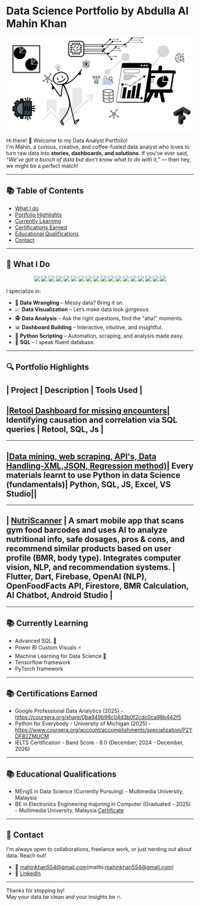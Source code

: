 # Data Science Portfolio by Abdulla Al Mahin Khan
![Banner](https://github.com/Mahinkhan007/Data_Science_Portfolio/blob/main/Untitled%20design.png)

Hi there! 👋 Welcome to my Data Analyst Portfolio!  
I'm Mahin, a curious, creative, and coffee-fueled data analyst who loves to turn raw data into **stories, dashboards, and solutions**. If you've ever said, _“We’ve got a bunch of data but don’t know what to do with it,”_ — then hey, we might be a perfect match! 

---
## 📚 Table of Contents

- [What I do](#what-i-do)
- [Portfolio Highlights](#portfolio-highlights)
- [Currently Learning](#currently-learning)
- [Certifications Earned](#Certifications-Earned)
- [Educational Qualifications](#educational-qualifications)
- [Contact](#contact)


---

## 🧠 What I Do

<p align="center">
  <img src="https://img.shields.io/badge/Python-3776AB?style=for-the-badge&logo=python&logoColor=white"/>
  <img src="https://img.shields.io/badge/R-276DC3?style=for-the-badge&logo=r&logoColor=white"/>
  <img src="https://img.shields.io/badge/MySQL-00758F?style=for-the-badge&logo=mysql&logoColor=white"/>
  <img src="https://img.shields.io/badge/PostgreSQL-4169E1?style=for-the-badge&logo=postgresql&logoColor=white"/>
  <img src="https://img.shields.io/badge/Power BI-F2C811?style=for-the-badge&logo=powerbi&logoColor=black"/>
  <img src="https://img.shields.io/badge/Excel-217346?style=for-the-badge&logo=microsoft-excel&logoColor=white"/>
  <img src="https://img.shields.io/badge/Tableau-E97627?style=for-the-badge&logo=tableau&logoColor=white"/>
  <img src="https://img.shields.io/badge/Streamlit-FF4B4B?style=for-the-badge&logo=streamlit&logoColor=white"/>
  <img src="https://img.shields.io/badge/Pandas-150458?style=for-the-badge&logo=pandas&logoColor=white"/>
  <img src="https://img.shields.io/badge/Numpy-013243?style=for-the-badge&logo=numpy&logoColor=white"/>
  <img src="https://img.shields.io/badge/Matplotlib-008080?style=for-the-badge&logo=plotly&logoColor=white"/>
  <img src="https://img.shields.io/badge/Plotly-3F4F75?style=for-the-badge&logo=plotly&logoColor=white"/>
  <img src="https://img.shields.io/badge/Scikit Learn-F7931E?style=for-the-badge&logo=scikit-learn&logoColor=white"/>
  <img src="https://img.shields.io/badge/Seaborn-2E5588?style=for-the-badge"/>
  <img src="https://img.shields.io/badge/Jupyter-F37626?style=for-the-badge&logo=jupyter&logoColor=white"/>
  <img src="https://img.shields.io/badge/VS Code-007ACC?style=for-the-badge&logo=visual-studio-code&logoColor=white"/>
  <img src="https://img.shields.io/badge/Markdown-000000?style=for-the-badge&logo=markdown&logoColor=white"/>
  <img src="https://img.shields.io/badge/GitHub-181717?style=for-the-badge&logo=github&logoColor=white"/>
</p>


I specialize in:

- 🧹 **Data Wrangling** – Messy data? Bring it on.
- 📈 **Data Visualization** – Let’s make data look _gorgeous_.
- 🕵️ **Data Analysis** – Ask the right questions, find the "aha!" moments.
- 📊 **Dashboard Building** – Interactive, intuitive, and insightful.
- 🐍 **Python Scripting** – Automation, scraping, and analysis made easy.
- 💾 **SQL** – I speak fluent database.


---

## 🔍 Portfolio Highlights

| Project | Description | Tools Used |
----
|**[Retool Dashboard for missing encounters](https://github.com/Mahinkhan007/Data_Science_Portfolio/tree/main/Retool%20Dashboard%20for%20missing%20encounters)**| Identifying causation and correlation via SQL queries | **Retool**, **SQL**, **Js** |
----
----
|**[Data mining, web scraping, API's, Data Handling-XML,JSON, Regression method)](https://github.com/Mahinkhan007/Python-University-of-Michigan)**| Every materials learnt to use Python in data Science (fundamentals)| **Python**, **SQL**, **JS**, **Excel**, **VS Studio**||
----
----
| **[NutriScanner](https://github.com/Mahinkhan007/NutriScanner)** | A smart mobile app that scans gym food barcodes and uses AI to analyze nutritional info, safe dosages, pros & cons, and recommend similar products based on user profile (BMR, body type). Integrates computer vision, NLP, and recommendation systems. | **Flutter**, **Dart**, **Firebase**, **OpenAI (NLP)**, **OpenFoodFacts API**, **Firestore**, **BMR Calculation**, **AI Chatbot**, **Android Studio** |
----

---

## 📚 Currently Learning

- Advanced SQL 🧩  
- Power BI Custom Visuals ⚡  
- Machine Learning for Data Science 🤖
- Tensorflow framework
- PyTorch framework

---

## 📚 Certifications Earned

- Google Professional Data Analytics (2025) - https://coursera.org/share/0ba949b98c04d3b0f2cdc0ca98b442f5
- Python for Everybody - University of Michigan (2025) - https://www.coursera.org/account/accomplishments/specialization/P2YDFB2ZMUCM
- IELTS Certification - Band Score - 8.0 (December, 2024 - December, 2026)

---

## 📚 Educational Qualifications

- MEngS in Data Science (Currently Pursuing) - Multimedia University, Malaysia
- BE in Electronics Engineering majoring in Computer (Graduated - 2025) - Multimedia University, Malaysia [Certificate](https://github.com/Mahinkhan007/Data_Science_Portfolio/blob/main/Certificate%20Mahin%20Latest%20.pdf)

---

## 🎯 Contact

I'm always open to collaborations, freelance work, or just nerding out about data. Reach out!

- 📧 mahinkhan554@gmail.com(mailto:mahinkhan554@gmail.com)
- 💼 [LinkedIn](https://www.linkedin.com/in/abdulla-al-mahin-khan)

---


Thanks for stopping by!  
May your data be clean and your insights be 🔥.



